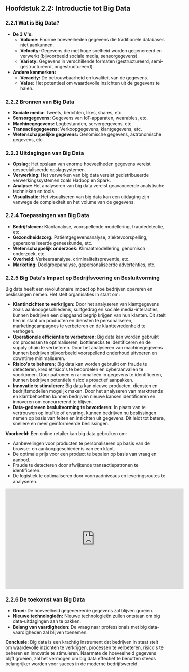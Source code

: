 ## Hoofdstuk 2.2: Introductie tot Big Data

### 2.2.1 Wat is Big Data?

* **De 3 V's:**
    * **Volume:** Enorme hoeveelheden gegevens die traditionele databases niet aankunnen.
    * **Velocity:** Gegevens die met hoge snelheid worden gegenereerd en verwerkt (bijvoorbeeld sociale media, sensorgegevens).
    * **Variety:** Gegevens in verschillende formaten (gestructureerd, semi-gestructureerd, ongestructureerd). 
* **Andere kenmerken:**
    * **Veracity:** De betrouwbaarheid en kwaliteit van de gegevens.
    * **Value:** Het potentieel om waardevolle inzichten uit de gegevens te halen.

### 2.2.2 Bronnen van Big Data

* **Sociale media:** Tweets, berichten, likes, shares, etc. 
* **Sensorgegevens:** Gegevens van IoT-apparaten, wearables, etc.
* **Machinegegevens:** Logbestanden, servergegevens, etc.
* **Transactiegegevens:** Verkoopgegevens, klantgegevens, etc.
* **Wetenschappelijke gegevens:** Genomische gegevens, astronomische gegevens, etc.

### 2.2.3 Uitdagingen van Big Data

* **Opslag:** Het opslaan van enorme hoeveelheden gegevens vereist gespecialiseerde opslagsystemen.
* **Verwerking:** Het verwerken van big data vereist gedistribueerde verwerkingssystemen zoals Hadoop en Spark.
* **Analyse:** Het analyseren van big data vereist geavanceerde analytische technieken en tools.
* **Visualisatie:** Het visualiseren van big data kan een uitdaging zijn vanwege de complexiteit en het volume van de gegevens.

### 2.2.4 Toepassingen van Big Data

* **Bedrijfsleven:** Klantanalyse, voorspellende modellering, fraudedetectie, etc.
* **Gezondheidszorg:** Patiëntgegevensanalyse, ziektevoorspelling, gepersonaliseerde geneeskunde, etc.
* **Wetenschappelijk onderzoek:** Klimaatmodellering, genomisch onderzoek, etc.
* **Overheid:** Verkeersanalyse, criminaliteitspreventie, etc.
* **Marketing:** Doelgroepanalyse, gepersonaliseerde advertenties, etc.

### 2.2.5 Big Data's Impact op Bedrijfsvoering en Besluitvorming 

Big data heeft een revolutionaire impact op hoe bedrijven opereren en beslissingen nemen. Het stelt organisaties in staat om:

* **Klantinzichten te verkrijgen:** Door het analyseren van klantgegevens zoals aankoopgeschiedenis, surfgedrag en sociale media-interacties, kunnen bedrijven een diepgaand begrip krijgen van hun klanten. Dit stelt hen in staat om producten en diensten te personaliseren, marketingcampagnes te verbeteren en de klanttevredenheid te verhogen.
* **Operationele efficiëntie te verbeteren:** Big data kan worden gebruikt om processen te optimaliseren, bottlenecks te identificeren en de supply chain te verbeteren. Door het analyseren van machinegegevens kunnen bedrijven bijvoorbeeld voorspellend onderhoud uitvoeren en downtime minimaliseren.
* **Risico's te beheren:** Big data kan worden gebruikt om fraude te detecteren, kredietrisico's te beoordelen en cyberaanvallen te voorkomen. Door patronen en anomalieën in gegevens te identificeren, kunnen bedrijven potentiële risico's proactief aanpakken.
* **Innovatie te stimuleren:** Big data kan nieuwe producten, diensten en bedrijfsmodellen mogelijk maken. Door het analyseren van markttrends en klantbehoeften kunnen bedrijven nieuwe kansen identificeren en innoveren om concurrerend te blijven.
* **Data-gedreven besluitvorming te bevorderen:** In plaats van te vertrouwen op intuïtie of ervaring, kunnen bedrijven nu beslissingen nemen op basis van feiten en inzichten uit gegevens. Dit leidt tot betere, snellere en meer geïnformeerde beslissingen.

**Voorbeeld:** Een online retailer kan big data gebruiken om:

* Aanbevelingen voor producten te personaliseren op basis van de browse- en aankoopgeschiedenis van een klant.
* De optimale prijs voor een product te bepalen op basis van vraag en aanbod.
* Fraude te detecteren door afwijkende transactiepatronen te identificeren.
* De logistiek te optimaliseren door voorraadniveaus en leveringsroutes te analyseren.

<iframe width="560" height="315" src="https://www.youtube.com/embed/bAyrObl7TYE" title="YouTube video player" frameborder="0" allow="accelerometer; autoplay; clipboard-write; encrypted-media; gyroscope; picture-in-picture; web-share" allowfullscreen></iframe>

### 2.2.6 De toekomst van Big Data

* **Groei:** De hoeveelheid gegenereerde gegevens zal blijven groeien.
* **Nieuwe technologieën:** Nieuwe technologieën zullen ontstaan om big data-uitdagingen aan te pakken.
* **Belang van vaardigheden:** De vraag naar professionals met big data-vaardigheden zal blijven toenemen. 

**Conclusie:** Big data is een krachtig instrument dat bedrijven in staat stelt om waardevolle inzichten te verkrijgen, processen te verbeteren, risico's te beheren en innovatie te stimuleren. Naarmate de hoeveelheid gegevens blijft groeien, zal het vermogen om big data effectief te benutten steeds belangrijker worden voor succes in de moderne bedrijfswereld. 
